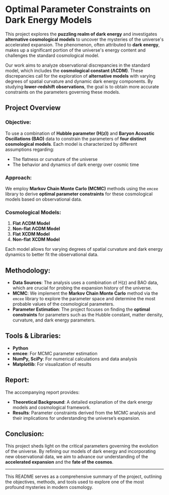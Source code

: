 # Optimal Parameter Constraints on Dark Energy Models

This project explores the **puzzling realm of dark energy** and investigates **alternative cosmological models** to uncover the mysteries of the universe's accelerated expansion. The phenomenon, often attributed to **dark energy**, makes up a significant portion of the universe's energy content and challenges the standard cosmological model. 

Our work aims to analyze observational discrepancies in the standard model, which includes the **cosmological constant (ΛCDM)**. These discrepancies call for the exploration of **alternative models** with varying degrees of spatial curvature and dynamic dark energy components. By studying **lower-redshift observations**, the goal is to obtain more accurate constraints on the parameters governing these models.

## Project Overview

### Objective:
To use a combination of **Hubble parameter (H(z))** and **Baryon Acoustic Oscillations (BAO)** data to constrain the parameters of **four distinct cosmological models**. Each model is characterized by different assumptions regarding:
- The flatness or curvature of the universe
- The behavior and dynamics of dark energy over cosmic time

### Approach:
We employ **Markov Chain Monte Carlo (MCMC)** methods using the `emcee` library to derive **optimal parameter constraints** for these cosmological models based on observational data.

### Cosmological Models:
1. **Flat ΛCDM Model**
2. **Non-flat ΛCDM Model**
3. **Flat XCDM Model**
4. **Non-flat XCDM Model**

Each model allows for varying degrees of spatial curvature and dark energy dynamics to better fit the observational data.

## Methodology:
- **Data Sources**: The analysis uses a combination of H(z) and BAO data, which are crucial for probing the expansion history of the universe.
- **MCMC**: We implement the **Markov Chain Monte Carlo** method via the `emcee` library to explore the parameter space and determine the most probable values of the cosmological parameters.
- **Parameter Estimation**: The project focuses on finding the **optimal constraints** for parameters such as the Hubble constant, matter density, curvature, and dark energy parameters.

## Tools & Libraries:
- **Python**
- **emcee**: For MCMC parameter estimation
- **NumPy, SciPy**: For numerical calculations and data analysis
- **Matplotlib**: For visualization of results

## Report:
The accompanying report provides:
- **Theoretical Background**: A detailed explanation of the dark energy models and cosmological framework.
- **Results**: Parameter constraints derived from the MCMC analysis and their implications for understanding the universe’s expansion.

## Conclusion:
This project sheds light on the critical parameters governing the evolution of the universe. By refining our models of dark energy and incorporating new observational data, we aim to advance our understanding of the **accelerated expansion** and the **fate of the cosmos**.

---

This README serves as a comprehensive summary of the project, outlining the objectives, methods, and tools used to explore one of the most profound mysteries in modern cosmology.
